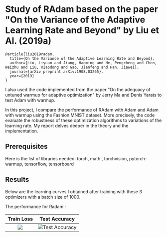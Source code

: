 # Study of RAdam based on the paper "On the Variance of the Adaptive Learning Rate and Beyond" by Liu et Al. (2019a)

```
@article{liu2019radam,
  title={On the Variance of the Adaptive Learning Rate and Beyond},
  author={Liu, Liyuan and Jiang, Haoming and He, Pengcheng and Chen, Weizhu and Liu, Xiaodong and Gao, Jianfeng and Han, Jiawei},
  journal={arXiv preprint arXiv:1908.03265},
  year={2019}
}
```
I also used the code implemented from the paper "On the adequacy of untuned warmup for adaptive optimization" by Jerry Ma and Denis Yarats to test Adam with warmup.


In this project, I compare the performance of RAdam with Adam and Adam with warmup using the Fashion MNIST dataset. More precisely, the code evaluate the robustness of these optimization algorithms to variations of the learning rate. My report 
delves deeper in the theory and the implementation.

## Prerequisites

Here is the list of libraries needed: torch, math , torchvision, pytorch-warmup, tensorflow, tensorboard


## Results

Below are the learning curves I obtained after training with these 3 optimizers with a batch size of 1000.

The performance for Radam : 

Train Loss             |  Test Accuracy
:---------------------:|:-------------------------:
![](https://github.com/marl917/radam-optimizer/blob/master/images/Loss_Radam_lr_r.png) |  ![Test Accuracy](https://github.com/marl917/radam-optimizer/blob/master/images/Accuracy_Radam_lr_r.png)








